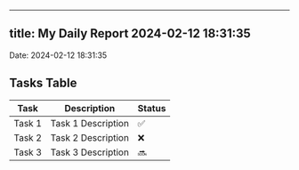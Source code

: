 
---
title: My Daily Report 2024-02-12 18:31:35
---

Date: 2024-02-12 18:31:35

## Tasks Table

| Task | Description | Status |
|------|-------------|--------|
| Task 1 | Task 1 Description | ✅ |
| Task 2 | Task 2 Description | ❌ |
| Task 3 | Task 3 Description | 🔜 |
